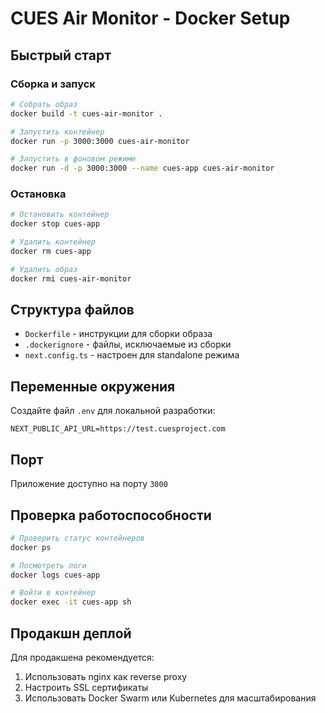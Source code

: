 # CUES Air Monitor - Docker Setup

## Быстрый старт

### Сборка и запуск
```bash
# Собрать образ
docker build -t cues-air-monitor .

# Запустить контейнер
docker run -p 3000:3000 cues-air-monitor

# Запустить в фоновом режиме
docker run -d -p 3000:3000 --name cues-app cues-air-monitor
```

### Остановка
```bash
# Остановить контейнер
docker stop cues-app

# Удалить контейнер
docker rm cues-app

# Удалить образ
docker rmi cues-air-monitor
```

## Структура файлов

- `Dockerfile` - инструкции для сборки образа
- `.dockerignore` - файлы, исключаемые из сборки
- `next.config.ts` - настроен для standalone режима

## Переменные окружения

Создайте файл `.env` для локальной разработки:
```env
NEXT_PUBLIC_API_URL=https://test.cuesproject.com
```

## Порт

Приложение доступно на порту `3000`

## Проверка работоспособности

```bash
# Проверить статус контейнеров
docker ps

# Посмотреть логи
docker logs cues-app

# Войти в контейнер
docker exec -it cues-app sh
```

## Продакшн деплой

Для продакшена рекомендуется:
1. Использовать nginx как reverse proxy
2. Настроить SSL сертификаты
3. Использовать Docker Swarm или Kubernetes для масштабирования 
